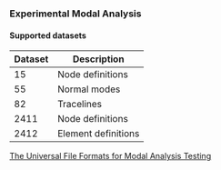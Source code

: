### Experimental Modal Analysis

#### Supported datasets

| Dataset | Description |
| ----    | ----        |
| 15      | Node definitions |  
| 55      | Normal modes | 
| 82      | Tracelines |  
| 2411    | Node definitions |  
| 2412    | Element definitions |

[The Universal File Formats for Modal Analysis Testing](https://www.ceas3.uc.edu/sdrluff/)
